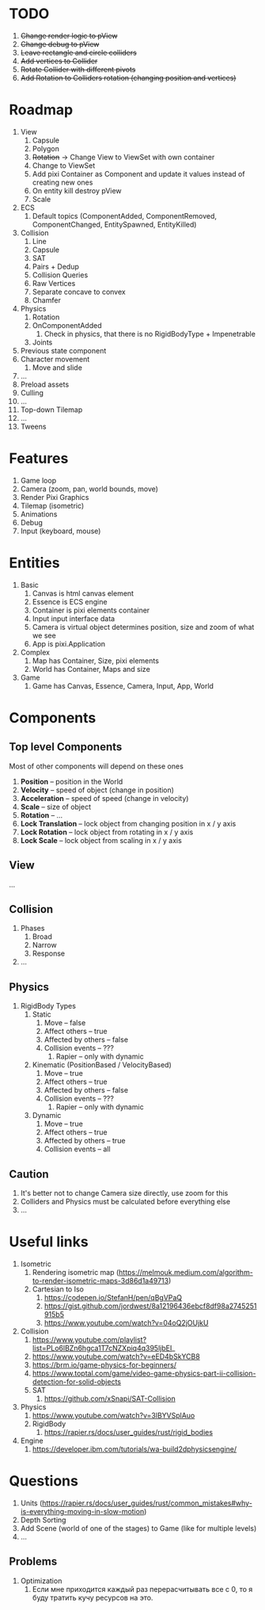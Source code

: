 # TODO

1. ~~Change render logic to pView~~
1. ~~Change debug to pView~~
1. ~~Leave rectangle and circle colliders~~
1. ~~Add vertices to Collider~~
1. ~~Rotate Collider with different pivots~~
1. ~~Add Rotation to Colliders rotation (changing position and vertices)~~

# Roadmap

1. View
    1. Capsule
    1. Polygon
    1. ~~Rotation~~ -> Change View to ViewSet with own container
    1. Change to ViewSet
    1. Add pixi Container as Component and update it values instead of creating new ones
    1. On entity kill destroy pView
    1. Scale
1. ECS
    1. Default topics (ComponentAdded, ComponentRemoved, ComponentChanged, EntitySpawned, EntityKilled)
1. Collision
    1. Line
    1. Capsule
    1. SAT
    1. Pairs + Dedup
    1. Collision Queries
    1. Raw Vertices
    1. Separate concave to convex
    1. Chamfer
1. Physics
    1. Rotation
    1. OnComponentAdded
        1. Check in physics, that there is no RigidBodyType + Impenetrable
    1. Joints
1. Previous state component
1. Character movement
    1. Move and slide
1. ...
1. Preload assets
1. Culling
1. ...
1. Top-down Tilemap
1. ...
1. Tweens

# Features

1. Game loop
1. Camera (zoom, pan, world bounds, move)
1. Render Pixi Graphics
1. Tilemap (isometric)
1. Animations
1. Debug
1. Input (keyboard, mouse)

# Entities

1. Basic
    1. Canvas is html canvas element
    1. Essence is ECS engine
    1. Container is pixi elements container
    1. Input input interface data
    1. Camera is virtual object determines position, size and zoom of what we see
    1. App is pixi.Application
1. Complex
    1. Map has Container, Size, pixi elements
    1. World has Container, Maps and size
1. Game
    1. Game has Canvas, Essence, Camera, Input, App, World

# Components

## Top level Components

Most of other components will depend on these ones

1. **Position** – position in the World
1. **Velocity** – speed of object (change in position)
1. **Acceleration** – speed of speed (change in velocity)
1. **Scale** – size of object
1. **Rotation** – ...
1. **Lock Translation** – lock object from changing position in x / y axis
1. **Lock Rotation** – lock object from rotating in x / y axis
1. **Lock Scale** – lock object from scaling in x / y axis

## View

...

## Collision

1. Phases
    1. Broad
    1. Narrow
    1. Response
1. ...

## Physics

1. RigidBody Types
    1. Static
        1. Move – false
        1. Affect others – true
        1. Affected by others – false
        1. Collision events – ???
            1. Rapier – only with dynamic
    1. Kinematic (PositionBased / VelocityBased)
        1. Move – true
        1. Affect others – true
        1. Affected by others – false
        1. Collision events – ???
            1. Rapier – only with dynamic
    1. Dynamic
        1. Move – true
        1. Affect others – true
        1. Affected by others – true
        1. Collision events – all

## Caution

1. It's better not to change Camera size directly, use zoom for this
1. Colliders and Physics must be calculated before everything else
1. ...


# Useful links

1. Isometric
    1. Rendering isometric map (https://melmouk.medium.com/algorithm-to-render-isometric-maps-3d86d1a49713)
    1. Cartesian to Iso
        1. https://codepen.io/StefanH/pen/qBgVPaQ
        1. https://gist.github.com/jordwest/8a12196436ebcf8df98a2745251915b5
        1. https://www.youtube.com/watch?v=04oQ2jOUjkU
1. Collision
    1. https://www.youtube.com/playlist?list=PLo6lBZn6hgca1T7cNZXpiq4q395ljbEI_
    1. https://www.youtube.com/watch?v=eED4bSkYCB8
    1. https://brm.io/game-physics-for-beginners/
    1. https://www.toptal.com/game/video-game-physics-part-ii-collision-detection-for-solid-objects
    1. SAT
        1. https://github.com/xSnapi/SAT-Collision
1. Physics
    1. https://www.youtube.com/watch?v=3lBYVSplAuo
    1. RigidBody
        1. https://rapier.rs/docs/user_guides/rust/rigid_bodies
1. Engine
    1. https://developer.ibm.com/tutorials/wa-build2dphysicsengine/


# Questions

1. Units (https://rapier.rs/docs/user_guides/rust/common_mistakes#why-is-everything-moving-in-slow-motion)
1. Depth Sorting
1. Add Scene (world of one of the stages) to Game (like for multiple levels)
1. ...

## Problems

1. Optimization
    1. Если мне приходится каждый раз перерасчитывать все с 0, то я буду тратить
    кучу ресурсов на это.